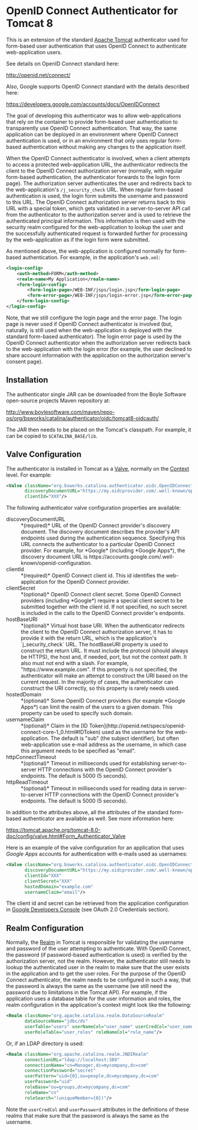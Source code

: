 OpenID Connect Authenticator for Tomcat 8
=========================================

This is an extension of the standard [Apache Tomcat](https://tomcat.apache.org)
authenticator used for form-based user authentication that uses OpenID Connect
to authenticate web-application users.

See details on OpenID Connect standard here:

http://openid.net/connect/

Also, Google supports OpenID Connect standard with the details described here:

https://developers.google.com/accounts/docs/OpenIDConnect

The goal of developing this authenticator was to allow web-applications that
rely on the container to provide form-based user authentication to transparently
use OpenID Connect authentication. That way, the same application can be
deployed in an environment where OpenID Connect authentication is used,
or in an environment that only uses regular form-based authentication without
making any changes to the application itself.

When the OpenID Connect authenticator is involved, when a client attempts to
access a protected web-application URL, the authenticator redirects the client
to the OpenID Connect authorization server (normally, with regular form-based
authentication, the authenticator forwards to the login form page). The
authorization server authenticates the user and redirects back to the
web-application's `/j_security_check` URL. When regular form-based
authentication is used, the login form submits the username and password to this
URL. The OpenID Connect authorization server returns back to this URL with a
special token, which gets validated in a server-to-server API call from the
authenticator to the authorization server and is used to retrieve the
authenticated principal information. This information is then used with the
security realm configured for the web-application to lookup the user and the
successfully authenticated request is forwarded further for processing by the
web-application as if the login form were submitted.

As mentioned above, the web-application is configured normally for form-based
authentication. For example, in the application's `web.xml`:

```xml
<login-config>
    <auth-method>FORM</auth-method>
    <realm-name>My Application</realm-name>
    <form-login-config>
        <form-login-page>/WEB-INF/jsps/login.jsp</form-login-page>
        <form-error-page>/WEB-INF/jsps/login-error.jsp</form-error-page>
    </form-login-config>
</login-config>
```

Note, that we still configure the login page and the error page. The login page
is never used if OpenID Connect authenticator is involved (but, naturally, is
still used when the web-application is deployed with the standard form-based
authenticator). The login error page is used by the OpenID Connect authenticator
when the authorization server redirects back to the web-application with the
login error (for example, the user declined to share account information with
the application on the authorization server's consent page).

Installation
------------

The authenticator single JAR can be downloaded from the Boyle Software
open-source projects Maven repository at:

http://www.boylesoftware.com/maven/repo-os/org/bsworks/catalina/authenticator/oidc/tomcat8-oidcauth/

The JAR then needs to be placed on the Tomcat's classpath. For example, it can
be copied to `$CATALINA_BASE/lib`.

Valve Configuration
-------------------

The authenticator is installed in Tomcat as a
[Valve](https://tomcat.apache.org/tomcat-8.0-doc/config/valve.html), normally on
the [Context](https://tomcat.apache.org/tomcat-8.0-doc/config/context.html)
level. For example:

```xml
<Valve className="org.bsworks.catalina.authenticator.oidc.OpenIDConnectAuthenticator"
       discoveryDocumentURL="https://my.oidcprovider.com/.well-known/openid-configuration"
       clientId="XXX"/>
```

The following authenticator valve configuration properties are available:

<dl>

<dt>discoveryDocumentURL</dt>
<dd>*(required)* URL of the OpenID Connect provider's discovery document. The
discovery document describes the provider's API endpoints used during the
authentication sequence. Specifying this URL connects the authenticator to a
particular OpenID Connect provider. For example, for *Google* (including *Google
Apps*), the discovery document URL is
https://accounts.google.com/.well-known/openid-configuration.</dd>

<dt>clientId</dt>
<dd>*(required)* OpenID Connect client id. This id identifies the
web-application for the OpenID Connect provider.</dd>

<dt>clientSecret</dt>
<dd>*(optional)* OpenID Connect client secret. Some OpenID Connect providers
(including *Google*) require a special client secret to be submitted together
with the client id. If not specified, no such secret is included in the calls to
the OpenID Connect provider's endpoints.</dd>

<dt>hostBaseURI</dt>
<dd>*(optional)* Virtual host base URI. When the authenticator redirects the
client to the OpenID Connect authorization server, it has to provide it with the
return URL, which is the application's `j_security_check` URL. The hostBaseURI
property is used to construct the return URL. It must include the protocol
(should always be HTTPS), the host and, if needed, port, but not the context
path. It also must not end with a slash. For example, "https://www.example.com".
If this property is not specified, the authenticator will make an attempt to
construct the URI based on the current request. In the majority of cases, the
authenticator can construct the URI correctly, so this property is rarely needs
used.</dd>

<dt>hostedDomain</dt>
<dd>*(optional)* Some OpenID Connect providers (for example *Google Apps*) can
limit the realm of the users to a given domain. This property can be used to
specify such domain.</dd>

<dt>usernameClaim</dt>
<dd>*(optional)* Claim in the
[ID Token](http://openid.net/specs/openid-connect-core-1_0.html#IDToken) used as
the username for the web-application. The default is "sub" (the subject
identifier), but often web-application use e-mail address as the username, in
which case this argument needs to be specified as "email".</dd>

<dt>httpConnectTimeout</dt>
<dd>*(optional)* Timeout in milliseconds used for establishing server-to-server
HTTP connections with the OpenID Connect provider's endpoints. The default is
5000 (5 seconds).</dd>

<dt>httpReadTimeout</dt>
<dd>*(optional)* Timeout in milliseconds used for reading data in
server-to-server HTTP connections with the OpenID Connect provider's endpoints.
The default is 5000 (5 seconds).</dd>

</dl>

In addition to the attributes above, all the attributes of the standard
form-based authenticator are available as well. See more information here:

https://tomcat.apache.org/tomcat-8.0-doc/config/valve.html#Form_Authenticator_Valve

Here is an example of the valve configuration for an application that uses
*Google Apps* accounts for authentication with e-mails used as usernames:

```xml
<Valve className="org.bsworks.catalina.authenticator.oidc.OpenIDConnectAuthenticator"
       discoveryDocumentURL="https://my.oidcprovider.com/.well-known/openid-configuration"
       clientId="XXX"
       clientSecret="XXX"
       hostedDomain="example.com"
       usernameClaim="email"/>
```

The client id and secret can be retrieved from the application configuration in
[Google Developers Console](https://console.developers.google.com/) (see OAuth
2.0 Credentials section).

Realm Configuration
-------------------

Normally, the
[Realm](https://tomcat.apache.org/tomcat-8.0-doc/config/realm.html) in Tomcat is
responsible for validating the username and password of the user attempting to
authenticate. With OpenID Connect, the password (if password-based
authentication is used) is verified by the authorization server, not the realm.
However, the authenticator still needs to lookup the authenticated user in the
realm to make sure that the user exists in the application and to get the user
roles. For the purpose of the OpenID Connect authenticator, the realm needs to
be configured in such a way, that the password is always the same as the
username (we still need the password due to limitations in the Tomcat API). For
example, if the application uses a database table for the user information and
roles, the realm configuration in the application's context might look like the
following:

```xml
<Realm className="org.apache.catalina.realm.DataSourceRealm"
       dataSourceName="jdbc/ds"
       userTable="users" userNameCol="user_name" userCredCol="user_name"
       userRoleTable="user_roles" roleNameCol="role_name"/>
```

Or, if an LDAP directory is used:

```xml
<Realm className="org.apache.catalina.realm.JNDIRealm"
       connectionURL="ldap://localhost:389"
       connectionName="cn=Manager,dc=mycompany,dc=com"
       connectionPassword="secret"
       userPattern="uid={0},ou=people,dc=mycompany,dc=com"
       userPassword="uid"
       roleBase="ou=groups,dc=mycompany,dc=com"
       roleName="cn"
       roleSearch="(uniqueMember={0})"/>
```

Note the `userCredCol` and `userPassword` attributes in the definitions of these
realms that make sure that the password is always the same as the username.